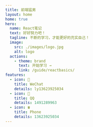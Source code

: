 ```yaml
---
title: 前端猛男
layout: home
home: true
hero:
  name: React笔记  
  text: 好好努力吧！
  tagline: 不断的学习，才能更好的充实自己！
  image:
    src: ./images/logo.jpg
    alt: logo
  actions:
    - theme: brand
      text: 开始学习 →
      link: /guide/reactbasics/
features:
  - icon: 📌
    title: WeChat
    details: ly13623925034  
  - icon: 🐧
    title: QQ
    details: 1491289963
  - icon: ☎️
    title: Phone
    details: 13623925034  
---
```

